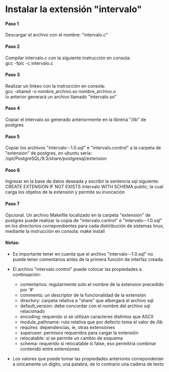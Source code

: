 #  Instalar la extensión "intervalo"
#### Paso 1
Descargar el archivo con el nombre: "intervalo.c"
#### Paso 2
Compilar intervalo.c con la siguiente instrucción en consola:   
gcc -fpic -c intervalo.c
#### Paso 3  
Realizar un linkeo con la instrucción en consola:   
gcc -shared -o nombre_archivo.so nombre_archivo.o  
lo anterior generará un archivo llamado "intervalo.so"
#### Paso 4
Copiar el intervalo.so generado anteriormente en la libreria "/lib" de postgres
#### Paso 5
Copiar los archivos "intervalo--1.0.sql" e "intervalo.control" a la carpeta de "extension" de postgres,
en ubuntu sería: /opt/PostgreSQL/9.3/share/postgresql/extension
#### Paso 6
Ingresar en la base de datos deseada y escribir la sentencia sql siguiente: 
CREATE EXTENSION IF NOT EXISTS intervalo WITH SCHEMA public;
la cual carga los objetos de la extensión y permite su invocación
#### Paso 7
Opcional. Un archivo Makefile localizado en la carpeta "extension" de postgres puede realizar
la copia de "intervalo.control" e "intervalo--1.0.sql" en los directorios correpondientes 
para cada distiribución de sistemas linux, mediante la instrucción en consola: make install

#### Notas:
* Es importante tener en cuenta que el archivo  "intervalo--1.0.sql" no puede tener comentarios antes de la primera función de interfaz creada.

* El archivo "intervalo.control" puede colocar las propiedades a continuación:
  - comentarios: regularmente solo el nombre de la extension precedido por '#'
  - comments: un descriptor de la funcionalidad de la extensión
  - directory: carpeta relativa a "share" que albergará el archivo sql
  - default_version: debe concordar con el nombre del archivo sql relacionado
  - encoding: requerido si se utilizan caracteres distintos que ASCII
  - module_pathname: ruta relativa que por defecto toma el valor de /lib
  - requires: dependencias, ie, otras extensiones
  - superuser: permisos requeridos para cargar la extensión
  - relocatable: si se permite un cambio de esquema
  - schema: requerido si relocatable is false, eso permitiría combinar contenido entre extensiones
* Los valores que puede tomar las propiedades anteriores correponderían a únicamente un dígito, una palabra, de lo contrario una cadena de texto
